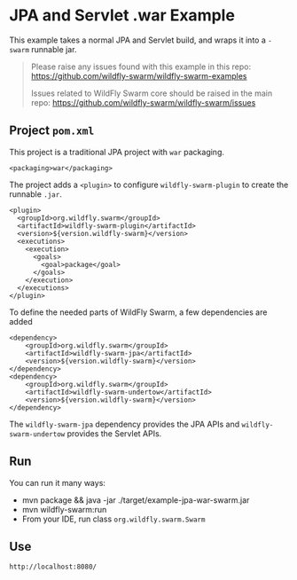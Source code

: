 # JPA and Servlet .war Example

This example takes a normal JPA and Servlet build, and wraps it into
a `-swarm` runnable jar.

> Please raise any issues found with this example in this repo:
> https://github.com/wildfly-swarm/wildfly-swarm-examples
>
> Issues related to WildFly Swarm core should be raised in the main repo:
> https://github.com/wildfly-swarm/wildfly-swarm/issues

## Project `pom.xml`

This project is a traditional JPA project with `war` packaging.

    <packaging>war</packaging>

The project adds a `<plugin>` to configure `wildfly-swarm-plugin` to
create the runnable `.jar`.

    <plugin>
      <groupId>org.wildfly.swarm</groupId>
      <artifactId>wildfly-swarm-plugin</artifactId>
      <version>${version.wildfly-swarm}</version>
      <executions>
        <execution>
          <goals>
            <goal>package</goal>
          </goals>
        </execution>
      </executions>
    </plugin>

To define the needed parts of WildFly Swarm, a few dependencies are added

    <dependency>
        <groupId>org.wildfly.swarm</groupId>
        <artifactId>wildfly-swarm-jpa</artifactId>
        <version>${version.wildfly-swarm}</version>
    </dependency>
    <dependency>
        <groupId>org.wildfly.swarm</groupId>
        <artifactId>wildfly-swarm-undertow</artifactId>
        <version>${version.wildfly-swarm}</version>
    </dependency>

The `wildfly-swarm-jpa` dependency provides the JPA APIs and `wildfly-swarm-undertow` provides the Servlet
APIs.

## Run

You can run it many ways:

* mvn package && java -jar ./target/example-jpa-war-swarm.jar
* mvn wildfly-swarm:run
* From your IDE, run class `org.wildfly.swarm.Swarm`

## Use

    http://localhost:8080/
